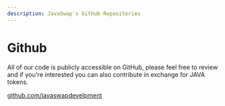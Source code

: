 ```yaml
---
description: JavaSwap's Github Repositories
---
```


# Github

All of our code is publicly accessible on GitHub, please feel free to review and if you're interested you can also contribute in exchange for JAVA tokens.

[github.com/javaswapdevelpment](https://github.com/javaswapdevelpment)